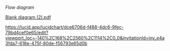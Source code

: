 *Flow diagram*

[Blank diagram (2).pdf](https://github.com/saeedniko/Zentraler_Fehlerspeicher/files/13956881/Blank.diagram.2.pdf)

https://lucid.app/lucidchart/dce6706d-f488-4dc6-9fec-79bd4cef0e65/edit?viewport_loc=-140%2C168%2C2560%2C1114%2C0_0&invitationId=inv_e4a3fda7-618e-475f-80de-f56793e65d0b
